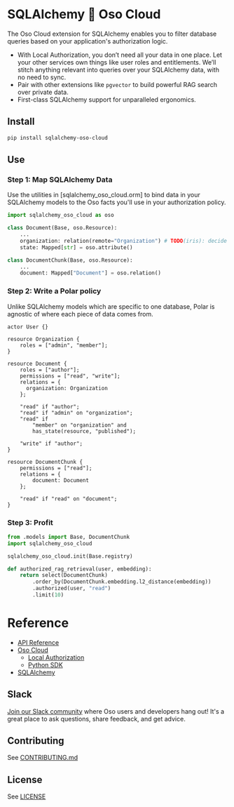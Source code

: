 # SQLAlchemy 🤝 Oso Cloud

The Oso Cloud extension for SQLAlchemy enables you to filter database
queries based on your application's authorization logic.

- With Local Authorization, you don’t need all your data in one place.
  Let your other services own things like user roles and entitlements. We’ll stitch
  anything relevant into queries over your SQLAlchemy data, with no need to
  sync.
- Pair with other extensions like `pgvector` to build powerful RAG search over private data.
- First-class SQLAlchemy support for unparalleled ergonomics.

## Install

```bash
pip install sqlalchemy-oso-cloud
```

## Use

### Step 1: Map SQLAlchemy Data

Use the utilities in [sqlalchemy_oso_cloud.orm] to bind
data in your SQLAlchemy models to the Oso facts you'll use
in your authorization policy.

```python
import sqlalchemy_oso_cloud as oso

class Document(Base, oso.Resource):
    ...
    organization: relation(remote="Organization") # TODO(iris): decide on this API
    state: Mapped[str] = oso.attribute()

class DocumentChunk(Base, oso.Resource):
    ...
    document: Mapped["Document"] = oso.relation()
```

### Step 2: Write a Polar policy

Unlike SQLAlchemy models which are specific to one database,
Polar is agnostic of where each piece of data comes from.

```polar
actor User {}

resource Organization {
    roles = ["admin", "member"];
}

resource Document {
    roles = ["author"];
    permissions = ["read", "write"];
    relations = {
      organization: Organization
    };

    "read" if "author";
    "read" if "admin" on "organization";
    "read" if
        "member" on "organization" and
        has_state(resource, "published");

    "write" if "author";
}

resource DocumentChunk {
    permissions = ["read"];
    relations = {
        document: Document
    };

    "read" if "read" on "document";
}
```

### Step 3: Profit

```python
from .models import Base, DocumentChunk
import sqlalchemy_oso_cloud

sqlalchemy_oso_cloud.init(Base.registry)

def authorized_rag_retrieval(user, embedding):
    return select(DocumentChunk)
        .order_by(DocumentChunk.embedding.l2_distance(embedding))
        .authorized(user, "read")
        .limit(10)
```

# Reference

- [API Reference](https://osohq.github.io/sqlalchemy-oso-cloud)
- [Oso Cloud](https://www.osohq.com/docs)
  - [Local Authorization](https://www.osohq.com/docs/authorization-data/local-authorization)
  - [Python SDK](https://www.osohq.com/docs/app-integration/client-apis/python)
- [SQLAlchemy](https://docs.sqlalchemy.org/)

## Slack

[Join our Slack community](https://join-slack.osohq.com/) where Oso users and developers
hang out! It's a great place to ask questions, share feedback, and get advice.

## Contributing

See [CONTRIBUTING.md](CONTRIBUTING.md)

## License

See [LICENSE](LICENSE)
